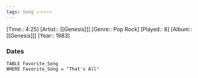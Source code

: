 ```yaml
---
tags: Song ⭐⭐⭐⭐⭐ 
---
```

[Time:: 4:25]
[Artist:: [[Genesis]]]
[Genre:: Pop Rock]
[Played:: 8]
[Album:: [[Genesis]]]
[Year:: 1983]
### Dates
````dataview
TABLE Favorite_Song
WHERE Favorite_Song = "That's All"
````